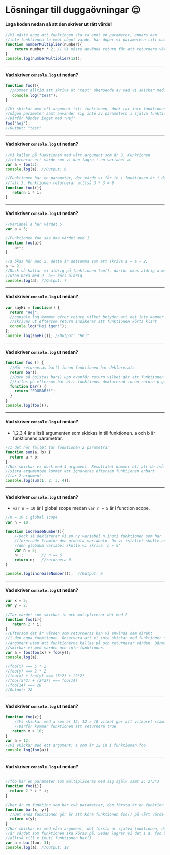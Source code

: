 # Lösningar till duggaövningar :relieved:

#### Laga koden nedan så att den skriver ut rätt värde!

```javascript
//Vi måste ange att funktionen ska ta emot en parameter, annars kan 
//inte funktionen ta emot något värde, här döper vi parametern till number
function numberMultiplier(number){
	return number * 2; // Vi måste använda return för att returnera värdet
}
console.log(numberMultiplier(12));
```

---

#### Vad skriver `console.log` ut nedan?

```javascript
function foo(){
  //Kommer alltid att skriva ut "test" oberoende av vad vi skickar med.
   console.log("test");
}

//Vi skickar med ett argument till funktionen, dock tar inte funktionen emot
//någon parameter samt använder sig inte av parametern i själva funktionen
//Därför händer inget med "Hej"
foo("hej");
//Output: "test"

```

---

#### Vad skriver `console.log` ut nedan?

```javascript
//Vi kallar på funktionen med vårt argument som är 3. Funktionen
//returnerar ett värde som vi kan lagra i en variabel a.
var a = foo(3);
console.log(a); //Output: 9

//Funktionen har en parameter, det värde vi får in i funktionen är i detta
//fall 3. Funktionen returnerar alltså 3 * 3 = 9
function foo(i){
   return i * i;
}

```

---

#### Vad skriver `console.log` ut nedan?

```javascript
//Variabel a har värdet 5
var a = 5;

//Funktionen foo ska öka värdet med 1
function foo(a){
    a++;
}

//a ökas här med 2, detta är detsamma som att skriva a = a + 2;
a += 2;
//Dock så kallar vi aldrig på funktionen foo(), därför ökas aldrig a med 1
//utan bara med 2. a++ körs aldrig
console.log(a); //Output: 7

```

---

#### Vad skriver `console.log` ut nedan?

```javascript
var sayHi = function() {
  return "Hej";
  //console.log kommer efter return vilket betyder att det inte kommer att 
  //skrivas ut eftersom return indikerar att funktionen körts klart
  console.log("Hej igen!");
};
console.log(sayHi()); //Output: "Hej"
```

---

#### Vad skriver `console.log` ut nedan?

```javascript
function foo () {
  //Här returneras bar() innan funktionen har deklarerats
  return bar();
  //Dock så hoistas bar() upp ovanför return vilket gör att funktionen ändå 
  //kallas på eftersom här blir funktionen deklarerad innan return p.g.a hoist
  function bar() {
    return "FOOBAR!!";
  }
}
console.log(foo());
```

---

#### Vad skriver `console.log` ut nedan?

* 1,2,3,4 är alltså argumenten som skickas in till funktionen. a och b är funktionens parametrar.

```javascript
//I det här fallet tar funktionen 2 parametrar
function sum(a, b) {
  return a + b;
}
//Här skickar vi dock med 4 argument. Resultatet kommer bli att de två
//sista argumenten kommer att ignoreras eftersom funktionen enbart
//tar 2 argument
console.log(sum(1, 2, 3, 4));

```

---

#### Vad skriver `console.log` ut nedan?
  * `var n = 10` är i global scope medan `var n = 5` är i function scope.

```javascript
//n = 10 i global scope
var n = 10;

function increaseNumber(){
    //Dock så deklarerar vi en ny variabel n inuti funktionen som har
    //företräde framför den globala variabeln. Om vi istället skulle använda
    //den globaka variabel skulle vi skriva 'n = 5'
    var n = 5;
    n++;        // n == 6
    return n;   //returnera 6
}

console.log(increaseNumber());  //Output: 6

```

---

#### Vad skriver `console.log` ut nedan?

```javascript
var x = 5;
var y = 2;

//Tar värdet som skickas in och mutiplicerar det med 2
function foo(i){
   return 2 * i;
}
//Eftersom det är värden som returneras kan vi använda dem direkt
//i den egna funktionen. Observera att vi inte skickar med funktioner som
//argument utan att funktionerna kallas på och returnerar värden. Därmed
//skickar vi med värden och inte funktioner.
var a = foo(foo(x) + foo(y));
console.log(a);

//foo(x) === 5 * 2 
//foo(y) === 2 * 2
//foo(x) + foo(y) === (5*2) + (2*2)
//foo((5*2) + (2*2)) === foo(14)
//foo(14) === 28
//Output: 28

```

--- 

#### Vad skriver `console.log` ut nedan?

```javascript
function foo(x){
    //Vi skickar med a som är 12, 12 > 10 vilket gör att vilkoret stämmer
    //Därför kommer funktionen att returnera true
   return x > 10;
}
var a = 12;
//Vi skickar med ett argument: a som är 12 in i funktionen foo
console.log(foo(a))

```

---

#### Vad skriver `console.log` ut nedan?

```javascript

//foo har en parameter som multipliceras med sig själv samt 2: 2*3*3
function foo(i){
  return 2 * i * i;
}

//bar är en funktion som har två parametrar, den första är en funktion och den andra är ett värde.
function bar(x, y){
  //Det enda funktionen gör är att köra funktionen foo() på vårt värde y
  return x(y);
}
//Här skickar vi med våra argument, det första är själva funktionen, det andra
//är värdet som funktionen ska köras på. Sedan lagrar vi det i a. foo blir
//alltså till x inuti funktionen bar()
var a = bar(foo, 3);
console.log(a); //Output: 18

```
